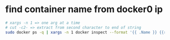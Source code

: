 ---
---

# find container name from docker0 ip
```bash
# xargs -n 1 => one arg at a time
# cut -c2- => extract from second character to end of string
sudo docker ps -q | xargs -n 1 docker inspect --format '{{ .Name }} {{range .NetworkSettings.Networks}} {{.IPAddress}}{{end}}' | grep 172.17.0.2 | awk '{print $1}' | cut -c2-
```